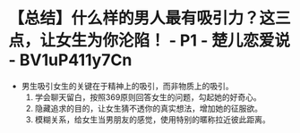 # 【总结】什么样的男人最有吸引力？这三点，让女生为你沦陷！ - P1 - 楚儿恋爱说 - BV1uP411y7Cn

-   男生吸引女生的关键在于精神上的吸引，而非物质上的吸引。
    1.  学会聊天留白，按照369原则回答女生的问题，勾起她的好奇心。
    2.  隐藏追求的目的，让女生猜不透你的真实想法，增加她的征服欲。
    3.  模糊关系，给女生当男朋友的感觉，使用特别的暱称拉近彼此距离。